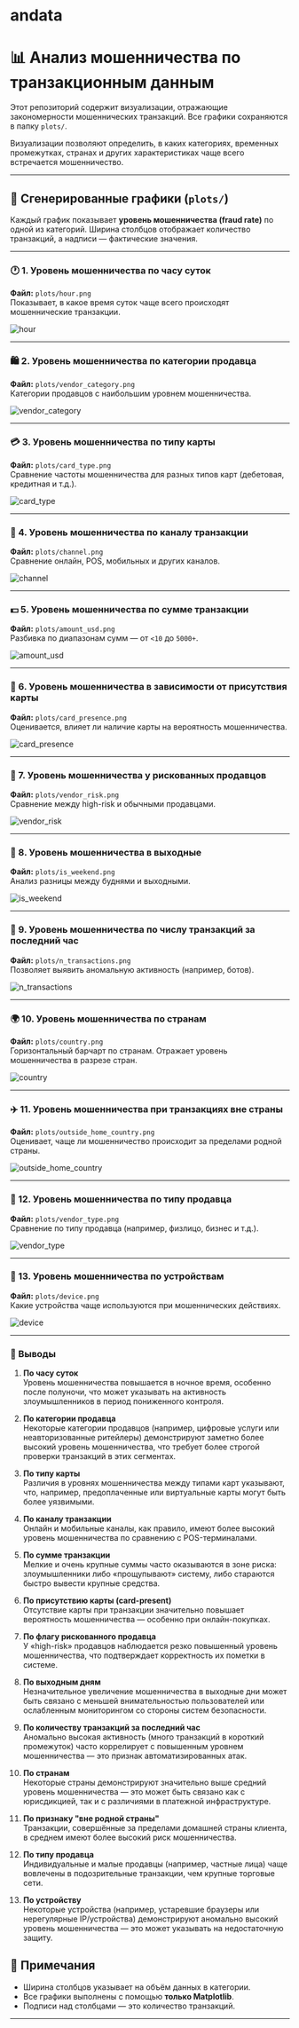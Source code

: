 # andata
# 📊 Анализ мошенничества по транзакционным данным

Этот репозиторий содержит визуализации, отражающие закономерности мошеннических транзакций. Все графики сохраняются в папку `plots/`.

Визуализации позволяют определить, в каких категориях, временных промежутках, странах и других характеристиках чаще всего встречается мошенничество.

---

## 📁 Сгенерированные графики (`plots/`)

Каждый график показывает **уровень мошенничества (fraud rate)** по одной из категорий. Ширина столбцов отображает количество транзакций, а надписи — фактические значения.

---

### 🕐 1. Уровень мошенничества по часу суток  
**Файл:** `plots/hour.png`  
Показывает, в какое время суток чаще всего происходят мошеннические транзакции.

![hour](plots/hour.png)

---

### 🛍️ 2. Уровень мошенничества по категории продавца  
**Файл:** `plots/vendor_category.png`  
Категории продавцов с наибольшим уровнем мошенничества.

![vendor_category](plots/vendor_category.png)

---

### 💳 3. Уровень мошенничества по типу карты  
**Файл:** `plots/card_type.png`  
Сравнение частоты мошенничества для разных типов карт (дебетовая, кредитная и т.д.).

![card_type](plots/card_type.png)

---

### 📲 4. Уровень мошенничества по каналу транзакции  
**Файл:** `plots/channel.png`  
Сравнение онлайн, POS, мобильных и других каналов.

![channel](plots/channel.png)

---

### 💵 5. Уровень мошенничества по сумме транзакции  
**Файл:** `plots/amount_usd.png`  
Разбивка по диапазонам сумм — от `<10` до `5000+`.

![amount_usd](plots/amount_usd.png)

---

### 🧾 6. Уровень мошенничества в зависимости от присутствия карты  
**Файл:** `plots/card_presence.png`  
Оценивается, влияет ли наличие карты на вероятность мошенничества.

![card_presence](plots/card_presence.png)

---

### 🔴 7. Уровень мошенничества у рискованных продавцов  
**Файл:** `plots/vendor_risk.png`  
Сравнение между high-risk и обычными продавцами.

![vendor_risk](plots/vendor_risk.png)

---

### 📅 8. Уровень мошенничества в выходные  
**Файл:** `plots/is_weekend.png`  
Анализ разницы между буднями и выходными.

![is_weekend](plots/is_weekend.png)

---

### 🔁 9. Уровень мошенничества по числу транзакций за последний час  
**Файл:** `plots/n_transactions.png`  
Позволяет выявить аномальную активность (например, ботов).

![n_transactions](plots/n_transactions.png)

---

### 🌍 10. Уровень мошенничества по странам  
**Файл:** `plots/country.png`  
Горизонтальный барчарт по странам. Отражает уровень мошенничества в разрезе стран.

![country](plots/country.png)

---

### ✈️ 11. Уровень мошенничества при транзакциях вне страны  
**Файл:** `plots/outside_home_country.png`  
Оценивает, чаще ли мошенничество происходит за пределами родной страны.

![outside_home_country](plots/outside_home_country.png)

---

### 🏪 12. Уровень мошенничества по типу продавца  
**Файл:** `plots/vendor_type.png`  
Сравнение по типу продавца (например, физлицо, бизнес и т.д.).

![vendor_type](plots/vendor_type.png)

---

### 📱 13. Уровень мошенничества по устройствам  
**Файл:** `plots/device.png`  
Какие устройства чаще используются при мошеннических действиях.

![device](plots/device.png)

---

### 📌 Выводы

1. **По часу суток**  
   Уровень мошенничества повышается в ночное время, особенно после полуночи, что может указывать на активность злоумышленников в период пониженного контроля.

2. **По категории продавца**  
   Некоторые категории продавцов (например, цифровые услуги или неавторизованные ритейлеры) демонстрируют заметно более высокий уровень мошенничества, что требует более строгой проверки транзакций в этих сегментах.

3. **По типу карты**  
   Различия в уровнях мошенничества между типами карт указывают, что, например, предоплаченные или виртуальные карты могут быть более уязвимыми.

4. **По каналу транзакции**  
   Онлайн и мобильные каналы, как правило, имеют более высокий уровень мошенничества по сравнению с POS-терминалами.

5. **По сумме транзакции**  
   Мелкие и очень крупные суммы часто оказываются в зоне риска: злоумышленники либо «прощупывают» систему, либо стараются быстро вывести крупные средства.

6. **По присутствию карты (card-present)**  
   Отсутствие карты при транзакции значительно повышает вероятность мошенничества — особенно при онлайн-покупках.

7. **По флагу рискованного продавца**  
   У «high-risk» продавцов наблюдается резко повышенный уровень мошенничества, что подтверждает корректность их пометки в системе.

8. **По выходным дням**  
   Незначительное увеличение мошенничества в выходные дни может быть связано с меньшей внимательностью пользователей или ослабленным мониторингом со стороны систем безопасности.

9. **По количеству транзакций за последний час**  
   Аномально высокая активность (много транзакций в короткий промежуток) часто коррелирует с повышенным уровнем мошенничества — это признак автоматизированных атак.

10. **По странам**  
   Некоторые страны демонстрируют значительно выше средний уровень мошенничества — это может быть связано как с юрисдикцией, так и с различиями в платежной инфраструктуре.

11. **По признаку "вне родной страны"**  
   Транзакции, совершённые за пределами домашней страны клиента, в среднем имеют более высокий риск мошенничества.

12. **По типу продавца**  
   Индивидуальные и малые продавцы (например, частные лица) чаще вовлечены в подозрительные транзакции, чем крупные торговые сети.

13. **По устройству**  
   Некоторые устройства (например, устаревшие браузеры или нерегулярные IP/устройства) демонстрируют аномально высокий уровень мошенничества — это может указывать на недостаточную защиту.


## 📝 Примечания

- Ширина столбцов указывает на объём данных в категории.
- Все графики выполнены с помощью **только Matplotlib**.
- Подписи над столбцами — это количество транзакций.

---

